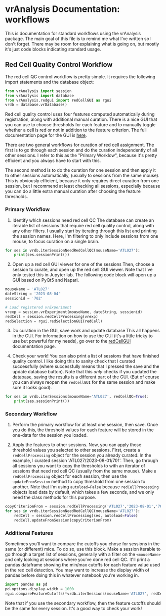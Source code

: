 # vrAnalysis Documentation: workflows

This is documentation for standard workflows using the vrAnalysis package. The
main goal of this file is to remind me what I've written so I don't forget. 
There may be room for explaining what is going on, but mostly it's just code 
blocks indicating standard usage. 


## Red Cell Quality Control Workflow
The red cell QC control workflow is pretty simple. It requires the following 
import statements and the database object:
```python
from vrAnalysis import session
from vrAnalysis import database
from vrAnalysis.redgui import redCellGUI as rgui
vrdb = database.vrDatabase()
```

Red cell quality control uses four features computed automatically during 
registration, along with additional manual curation. There is a nice GUI that
you can use to choose thresholds for each feature and to manually toggle 
whether a cell is red or not in addition to the feature criterion. The 
full documentation page for the GUI is [here](redCellGUI.md). 

There are two general workflows for curation of red cell assignment. The first
is to go through each session and do the curation independently of all other 
sessions. I refer to this as the "Primary Worklow", because it's pretty 
efficient and you always have to start with this. 

The second method is to do the curation for one session and then apply it to 
other sessions automatically, (usually to sessions from the same mouse). This 
is obviously efficient, because it only requires direct curation from one 
session, but I recommend at least checking all sessions, especially because 
you can do a little extra manual curation after choosing the feature 
thresholds. 

### Primary Workflow

1. Identify which sessions need red cell QC
The database can create an iterable list of sessions that require red cell 
quality control, along with any other filters. I usually start by iterating
through this list and printing the session names. Here, I'm filtering to only
include sessions from one mouse, to focus curation on a single brain. 
```python
for ses in vrdb.iterSessionNeedRedCellQC(mouseName='ATL027'):
    print(ses.sessionPrint())
```

2. Open up a red cell GUI viewer for one of the sessions
Then, choose a session to curate, and open up the red cell GUI viewer. Note 
that I've only tested this in Jupyter lab. The following code block will open
up a GUI based on PyQt5 and Napari. 
```python
mouseName = 'ATL027'
dateString = '2023-08-04'
sessionid = '702'

# Load registered vrExperiment
vrexp = session.vrExperiment(mouseName, dateString, sessionid)
redCell = session.redCellProcessing(vrexp)
redSelection = rgui.redSelectionGUI(redCell)
```

3. Do curation in the GUI, save work and update database
This all happens in the GUI. For information on how to use the GUI (it's a 
little tricky to use but powerful for my needs), go over to the
[redCellGUI](redCellGUI.md) documentation page. 

4. Check your work!
You can also print a list of sessions that have finished quality control. I 
like doing this to sanity check that I curated successfully (where 
successfully means that I pressed the save and the update database button). 
Note that this _only_ checks if you updated the database, saving the results 
is a different part of the GUI. (But of course you can always reopen the 
`redCellGUI` for the same session and make sure it looks good). 
```python
for ses in vrdb.iterSessions(mouseName='ATL027', redCellQC=True):
    print(ses.sessionPrint())
```

### Secondary Workflow
1. Perform the primary workflow for at least one session, then save.
Once you do this, the threshold values for each feature will be stored in the
one-data for the session you loaded. 

2. Apply the features to other sessions.
Now, you can apply those threshold values you selected to other sessions. 
First, create a `redCellProcessing` object for the session you already 
curated. In the example, I curated session 'ATL027/2023-08-01/701'. Then, go
through all sessions you want to copy the thresholds to with an iterator of 
sessions that need red cell QC (usually from the same mouse). Make a
`redCellProcessing` object for each session, then use the `updateFromSession`
method to copy threshold from one session to another. Note that I'm using 
`autoload=False` because `redCellProcessing` objects load data by default,
which takes a few seconds, and we only need the class methods for this 
purpose.
```python
copyCriterionFrom = session.redCellProcessing('ATL027','2023-08-01','701', autoload=False)
for ses in vrdb.iterSessionNeedRedCellQC(mouseName='ATL027'):
    redCell = session.redCellProcessing(ses, autoload=False)
    redCell.updateFromSession(copyCriterionFrom)
```

### Additional Features
Sometimes you'll want to compare the cutoffs you chose for sessions in the 
same (or different) mice. To do so, use this block. Make a session iterable to
go through a target list of sessions, generally with a filter on the 
`<mouseName>` and only looking at sessions where you've done red cell QC. 
It'll print a pandas dataframe showing the min/max cutoffs for each feature 
value used in the red cell detection. You may want to increase the display 
width of pandas before doing this in whatever notebook you're working in.
```python
import pandas as pd
pd.options.display.width = 1000
rgui.compareFeatureCutoffs(*vrdb.iterSessions(mouseName='ATL027', redCellQC=True), roundValue=3)
```

Note that if you use the secondary workflow, then the feature cutoffs should 
be the same for every session. It's a good way to check your work!




